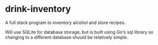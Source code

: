 # drink-inventory
A full stack program to inventory alcohol and store recipes.

Will use SQLite for database storage, but is built using Go's sql library so changing to a different database should be relatively simple.
